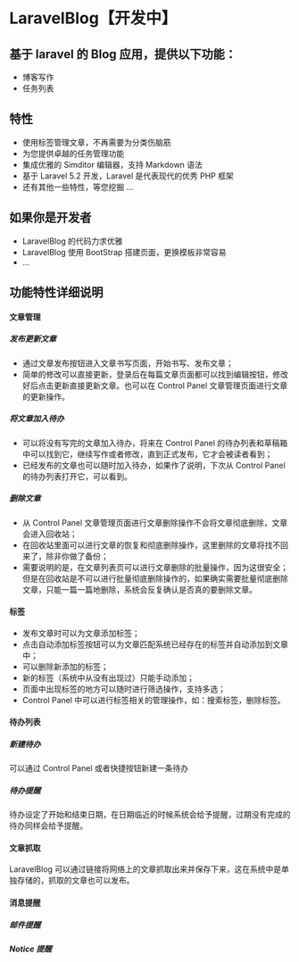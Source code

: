 LaravelBlog【开发中】
====

基于 laravel 的 Blog 应用，提供以下功能：
----

- 博客写作
- 任务列表

特性
----

- 使用标签管理文章，不再需要为分类伤脑筋
- 为您提供卓越的任务管理功能
- 集成优雅的 Simditor 编辑器，支持 Markdown 语法
- 基于 Laravel 5.2 开发，Laravel 是代表现代的优秀 PHP 框架
- 还有其他一些特性，等您挖掘 ...

如果你是开发者
----

- LaravelBlog 的代码力求优雅
- LaravelBlog 使用 BootStrap 搭建页面，更换模板非常容易
- ...

功能特性详细说明
----

#### 文章管理

##### 发布更新文章

- 通过文章发布按钮进入文章书写页面，开始书写、发布文章；
- 简单的修改可以直接更新，登录后在每篇文章页面都可以找到编辑按钮，修改好后点击更新直接更新文章。也可以在 Control Panel 文章管理页面进行文章的更新操作。

##### 将文章加入待办

- 可以将没有写完的文章加入待办，将来在 Control Panel 的待办列表和草稿箱中可以找到它，继续写作或者修改，直到正式发布，它才会被读者看到；
- 已经发布的文章也可以随时加入待办，如果作了说明，下次从 Control Panel 的待办列表打开它，可以看到。

##### 删除文章

- 从 Control Panel 文章管理页面进行文章删除操作不会将文章彻底删除，文章会进入回收站；
- 在回收站里面可以进行文章的恢复和彻底删除操作，这里删除的文章将找不回来了，除非你做了备份；
- 需要说明的是，在文章列表页可以进行文章删除的批量操作，因为这很安全；但是在回收站是不可以进行批量彻底删除操作的，如果确实需要批量彻底删除文章，只能一篇一篇地删除，系统会反复确认是否真的要删除文章。


#### 标签

- 发布文章时可以为文章添加标签；
- 点击自动添加标签按钮可以为文章匹配系统已经存在的标签并自动添加到文章中；
- 可以删除新添加的标签；
- 新的标签（系统中从没有出现过）只能手动添加；
- 页面中出现标签的地方可以随时进行筛选操作，支持多选；
- Control Panel 中可以进行标签相关的管理操作，如：搜索标签，删除标签。

#### 待办列表

##### 新建待办

可以通过 Control Panel 或者快捷按钮新建一条待办

##### 待办提醒

待办设定了开始和结束日期，在日期临近的时候系统会给予提醒，过期没有完成的待办同样会给予提醒。

#### 文章抓取

LaravelBlog 可以通过链接将网络上的文章抓取出来并保存下来，这在系统中是单独存储的，抓取的文章也可以发布。

#### 消息提醒

##### 邮件提醒

##### Notice 提醒